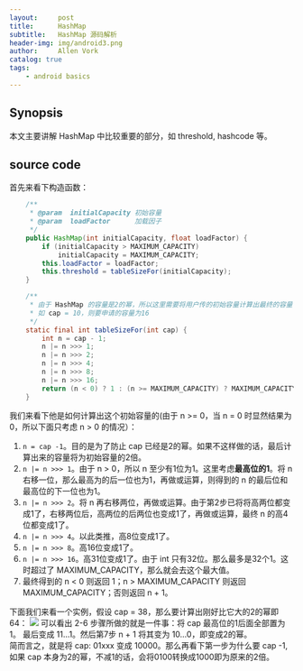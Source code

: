 ```yaml
---
layout:     post
title:      HashMap
subtitle:   HashMap 源码解析
header-img: img/android3.png
author:     Allen Vork
catalog: true
tags:
    - android basics  
---
```


## Synopsis
本文主要讲解 HashMap 中比较重要的部分，如 threshold, hashcode 等。

## source code
首先来看下构造函数：
```java
    /**
     * @param  initialCapacity 初始容量
     * @param  loadFactor      加载因子
     */
    public HashMap(int initialCapacity, float loadFactor) {
        if (initialCapacity > MAXIMUM_CAPACITY)
            initialCapacity = MAXIMUM_CAPACITY;
        this.loadFactor = loadFactor;
        this.threshold = tableSizeFor(initialCapacity);
    }

    /**
     * 由于 HashMap 的容量是2的幂，所以这里需要将用户传的初始容量计算出最终的容量
     * 如 cap = 10，则要申请的容量为16
     */
    static final int tableSizeFor(int cap) {
        int n = cap - 1;
        n |= n >>> 1;
        n |= n >>> 2;
        n |= n >>> 4;
        n |= n >>> 8;
        n |= n >>> 16;
        return (n < 0) ? 1 : (n >= MAXIMUM_CAPACITY) ? MAXIMUM_CAPACITY : n + 1;
    }
```
我们来看下他是如何计算出这个初始容量的(由于 n >= 0，当 n = 0 时显然结果为0，所以下面只考虑 n > 0 的情况）：
1. `n = cap -1`。目的是为了防止 cap 已经是2的幂。如果不这样做的话，最后计算出来的容量将为初始容量的2倍。
2. `n |= n >>> 1`。由于 n > 0，所以 n 至少有1位为1。这里考虑**最高位的1**。将 n 右移一位，那么最高为的后一位也为1，再做或运算，则得到的 n 的最后位和最高位的下一位也为1。
3. `n |= n >>> 2`。将 n 再右移两位，再做或运算。由于第2步已将将高两位都变成1了，右移两位后，高两位的后两位也变成1了，再做或运算，最终 n 的高4位都变成1了。
4. `n |= n >>> 4`。以此类推，高8位变成1了。
5. `n |= n >>> 8`。高16位变成1了。
6. `n |= n >>> 16`。高31位变成1了。由于 int 只有32位。那么最多是32个1。这时超过了 MAXIMUM_CAPACITY，那么就会去这个最大值。
7. 最终得到的 n < 0 则返回 1；n > MAXIMUM_CAPACITY 则返回 MAXIMUM_CAPACITY；否则返回 n + 1。

下面我们来看一个实例，假设 cap = 38，那么要计算出刚好比它大的2的幂即64：
![]({{site.url}}/img/android/datastructures/hashmap/threshold.png)
可以看出 2-6 步骤所做的就是一件事：将 cap 最高位的1后面全部置为1。 最后变成 11...1。然后第7步 n + 1 将其变为 10...0，即变成2的幂。    
简而言之，就是将 cap: 01xxx 变成 10000。那么再看下第一步为什么要 cap -1,如果 cap 本身为2的幂，不减1的话，会将0100转换成1000即为原来的2倍。


